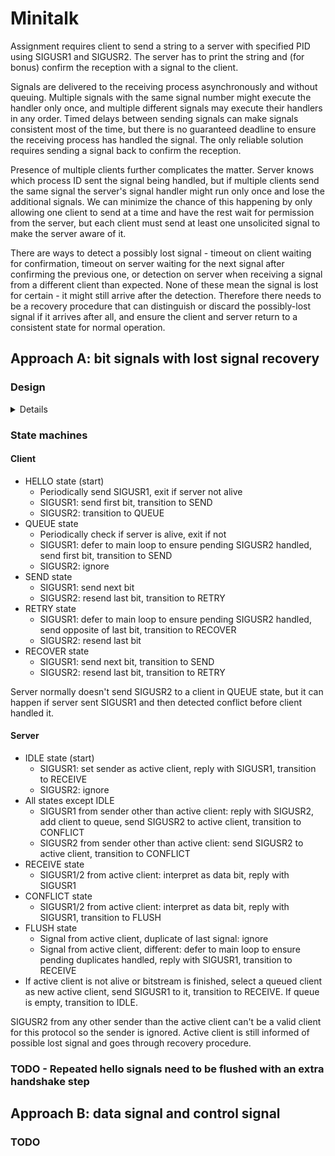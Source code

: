 # Minitalk

Assignment requires client to send a string to a server with specified PID using
SIGUSR1 and SIGUSR2. The server has to print the string and (for bonus) confirm
the reception with a signal to the client.

Signals are delivered to the receiving process asynchronously and without
queuing. Multiple signals with the same signal number might execute the handler
only once, and multiple different signals may execute their handlers in any
order. Timed delays between sending signals can make signals consistent most of
the time, but there is no guaranteed deadline to ensure the receiving process
has handled the signal. The only reliable solution requires sending a signal
back to confirm the reception.

Presence of multiple clients further complicates the matter. Server knows which
process ID sent the signal being handled, but if multiple clients send the same
signal the server's signal handler might run only once and lose the additional
signals. We can minimize the chance of this happening by only allowing one
client to send at a time and have the rest wait for permission from the server,
but each client must send at least one unsolicited signal to make the server
aware of it.

There are ways to detect a possibly lost signal - timeout on client waiting for
confirmation, timeout on server waiting for the next signal after confirming the
previous one, or detection on server when receiving a signal from a different
client than expected. None of these mean the signal is lost for certain - it
might still arrive after the detection. Therefore there needs to be a recovery
procedure that can distinguish or discard the possibly-lost signal if it arrives
after all, and ensure the client and server return to a consistent state for
normal operation.

## Approach A: bit signals with lost signal recovery

### Design

<details>

Having two signals available naturally suggests sending one or the other
depending on the bit to be sent, e.g. SIGUSR1 for bit 0 and SIGUSR2 for bit 1.
For normal operation, the server requests next bit from the client with SIGUSR1.
If the server receives a signal from a different client, it informs the expected
client of a possibly lost signal with SIGUSR2. This puts the two processes in
one of several situations:

1. The client has sent the bit signal, but it was lost and will never arrive.
2. The client has sent the bit signal, and it will arrive eventually.
3. The client has not sent the bit signal by the time it handles the SIGUSR2.

Case 3 is transformed into either case 1 or case 2 by choosing to cancel or not
cancel the bit signal when client receives the SIGUSR2. As in the single-client
case, simply waiting for a time can not distinguish beetween cases 1 and 2, as
the signal could eventually arrive after an arbitrarily long wait. Therefore the
client must send another signal to avoid getting stuck in case 1. This leads us
to another set of cases:

1. Only one signal is delivered, because either the bit signal was lost, or the
   bit signal was still pending and the matching recovery signal gets lost.
2. Bit signal is delivered, followed by the recovery signal.
3. Both signals become pending and are delivered in unspecified order.

Case 3 can be excluded by having the client send a repeat of the bit signal as
the recovery signal. Once the server receives one signal, it knows which bit the
potentially-lost bit was, but it doesn't know if a repeat signal is still in
flight. This can be solved by requiring the client send the opposite signal and
ignoring the repeat if any arrives. This gives is the following cases:

1. Repeat signal is delivered first or not at all, followed by the opposite
   signal.
2. Both signals become pending and are delivered in unspecified order.

Case 2 can be collapsed onto case 1 by not having the server proceed inside the
signal handler but only in the normal execution flow after the signals have been
handled. Once the opposite signal has been handled and normal execution resumes,
no signals can be in flight and the server can request the next bit.

The recovery signals towards server (repeat signal and opposite signal) can also
be lost if the server receives additional signals from unexpected clients. If a
conflicting signal arrives while the server is waiting for a repeat, the server
can simply request additional repeats. This increases the number of signals in
flight, but as long as one of them arrives the server can ignore the rest and
wait for the opposite signal. If a conflicting signal arrives while server is
waiting for the opposite signal, server can ask for another recovery, but since
there may now be multiple opposite signals in flight, the recovery needs to be
finished with opposite of those.

If both signals are unreliable, the above can lead into a situation where no
progress can be made even though some signals are received from the expected
client, because conflicting signals arriving in the second half of recovery
process effectively restart the recovery. We can avoid this by requiring that
new clients always introduce themselves with the same signal, e.g. SIGUSR1. That
way, SIGUSR2 should never conflict. SIGUSR2 bit signals don't need recovery in
the first place, and SIGUSR1 recovery can be finished with reliable SIGUSR2 once
at least one SIGUSR1 makes it through.

The introduction signal can also be lost. Server doesn't know about new clients
yet, so it can't request a retransmit. Instead, the server can confirm the
initial signal with SIGUSR2, telling the client to wait for SIGUSR1. If the
confirmation doesn't arrive, client can retry after a timeout. When confirmation
is received, client simply waits for permission to start. It can periodically
check with `kill(pid, 0)` that the server hasn't been terminated.

This doesn't leave the client a way to tell the server that it is finished.
That needs to be communicated within the bitstream. Server can check for dead
clients with `kill(pid, 0)` if no signal is received for a time. Frozen clients
that don't transmit can be dropped after a very long timeout - long enough that
slow but functional clients aren't affected.

</details>

### State machines

#### Client

* HELLO state (start)
  * Periodically send SIGUSR1, exit if server not alive
  * SIGUSR1: send first bit, transition to SEND
  * SIGUSR2: transition to QUEUE
* QUEUE state
  * Periodically check if server is alive, exit if not
  * SIGUSR1: defer to main loop to ensure pending SIGUSR2 handled, send first
    bit, transition to SEND
  * SIGUSR2: ignore
* SEND state
  * SIGUSR1: send next bit
  * SIGUSR2: resend last bit, transition to RETRY
* RETRY state
  * SIGUSR1: defer to main loop to ensure pending SIGUSR2 handled, send opposite
    of last bit, transition to RECOVER
  * SIGUSR2: resend last bit
* RECOVER state
  * SIGUSR1: send next bit, transition to SEND
  * SIGUSR2: resend last bit, transition to RETRY

Server normally doesn't send SIGUSR2 to a client in QUEUE state, but it can
happen if server sent SIGUSR1 and then detected conflict before client handled it.

#### Server

* IDLE state (start)
  * SIGUSR1: set sender as active client, reply with SIGUSR1, transition to
    RECEIVE
  * SIGUSR2: ignore
* All states except IDLE
  * SIGUSR1 from sender other than active client: reply with SIGUSR2, add client
    to queue, send SIGUSR2 to active client, transition to CONFLICT
  * SIGUSR2 from sender other than active client: send SIGUSR2 to active client,
    transition to CONFLICT
* RECEIVE state
  * SIGUSR1/2 from active client: interpret as data bit, reply with SIGUSR1
* CONFLICT state
  * SIGUSR1/2 from active client: interpret as data bit, reply with SIGUSR1,
    transition to FLUSH
* FLUSH state
  * Signal from active client, duplicate of last signal: ignore
  * Signal from active client, different: defer to main loop to ensure pending
    duplicates handled, reply with SIGUSR1, transition to RECEIVE
* If active client is not alive or bitstream is finished, select a queued client
  as new active client, send SIGUSR1 to it, transition to RECEIVE. If queue is
  empty, transition to IDLE.

SIGUSR2 from any other sender than the active client can't be a valid client for
this protocol so the sender is ignored. Active client is still informed of
possible lost signal and goes through recovery procedure.

### TODO - Repeated hello signals need to be flushed with an extra handshake step

## Approach B: data signal and control signal

### TODO

